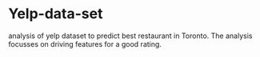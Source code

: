 # Yelp-data-set
analysis of yelp dataset to predict best restaurant in Toronto. The analysis focusses on driving features for a good rating.
